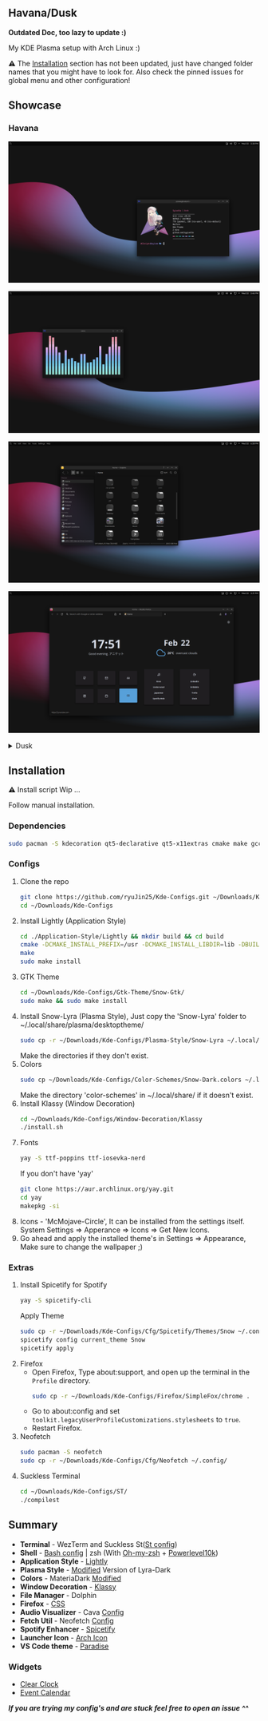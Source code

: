 
## Havana/Dusk

**Outdated Doc, too lazy to update :)**

My KDE Plasma setup with Arch Linux :)

⚠️ The [Installation](https://github.com/syylvette/Kde-Configs#installation) section has not been updated, just have changed folder names that you might have to look for. Also check the pinned issues for global menu and other configuration!

## Showcase

### Havana

![Screenshot S1](.github/assests/S1.png)

![Screenshot S2](.github/assests/S2.png)

![Screenshot S3](.github/assests/S3.png)

![Screenshot S4](.github/assests/S4.png)

<details>
  <summary>Dusk</summary>

  ![Screenshot D1](.github/assests/D1.png)
 
  ![Screenshot D2](.github/assests/D2.png)

  ![Screenshot D3](.github/assests/D3.png)

  ![Screenshot F2](.github/assests/F2.png)

  ![Screenshot F3](.github/assests/F3.png)
  
  ![Screenshot F4](.github/assests/F4.png)

  ![Screenshot F5](.github/assests/F5.png)
</details>


## Installation
⚠️ Install script Wip ...

Follow manual installation.
### Dependencies

```bash
sudo pacman -S kdecoration qt5-declarative qt5-x11extras cmake make gcc extra-cmake-modules
```

### Configs

1. Clone the repo
   ```sh
   git clone https://github.com/ryuJin25/Kde-Configs.git ~/Downloads/Kde-Configs
   cd ~/Downloads/Kde-Configs
   ```
2. Install Lightly (Application Style)
   ```bash
   cd ./Application-Style/Lightly && mkdir build && cd build
   cmake -DCMAKE_INSTALL_PREFIX=/usr -DCMAKE_INSTALL_LIBDIR=lib -DBUILD_TESTING=OFF ..
   make
   sudo make install
   ```
3. GTK Theme
   ```bash
   cd ~/Downloads/Kde-Configs/Gtk-Theme/Snow-Gtk/
   sudo make && sudo make install
   ```
4. Install Snow-Lyra (Plasma Style), Just copy the 'Snow-Lyra' folder to ~/.local/share/plasma/desktoptheme/
   ```bash
   sudo cp -r ~/Downloads/Kde-Configs/Plasma-Style/Snow-Lyra ~/.local/share/plasma/desktoptheme/
   ```
   Make the directories if they don't exist.
5. Colors
   ```bash
   sudo cp ~/Downloads/Kde-Configs/Color-Schemes/Snow-Dark.colors ~/.local/share/color-schemes/
   ```
   Make the directory 'color-schemes' in ~/.local/share/ if it doesn't exist.
6. Install Klassy (Window Decoration)
   ```bash
   cd ~/Downloads/Kde-Configs/Window-Decoration/Klassy
   ./install.sh
   ```
7. Fonts
   ```bash
   yay -S ttf-poppins ttf-iosevka-nerd
   ```
   If you don't have 'yay'
   ```bash
   git clone https://aur.archlinux.org/yay.git
   cd yay
   makepkg -si
   ```
8. Icons - 'McMojave-Circle', It can be installed from the settings itself.
   System Settings => Apperance => Icons => Get New Icons.
9. Go ahead and apply the installed theme's in Settings => Appearance, Make sure to change the wallpaper ;)

### Extras
1. Install Spicetify for Spotify
   ```bash
   yay -S spicetify-cli
   ```
   Apply Theme
   ```bash
   sudo cp -r ~/Downloads/Kde-Configs/Cfg/Spicetify/Themes/Snow ~/.config/spicetify/Themes/
   spicetify config current_theme Snow
   spicetify apply
   ```
2. Firefox
   - Open Firefox, Type about:support, and open up the terminal in the `Profile` directory.
     ```bash
     sudo cp -r ~/Downloads/Kde-Configs/Firefox/SimpleFox/chrome .
     ```
   - Go to about:config and set `toolkit.legacyUserProfileCustomizations.stylesheets` to `true`.
   - Restart Firefox.  
3. Neofetch
   ```bash
   sudo pacman -S neofetch
   sudo cp -r ~/Downloads/Kde-Configs/Cfg/Neofetch ~/.config/
   ```
4. Suckless Terminal
   ```bash
   cd ~/Downloads/Kde-Configs/ST/
   ./compilest
   ```

## Summary
+ **Terminal** - WezTerm and Suckless St([St config](https://github.com/ryuJin25/Kde-Configs/tree/main/ST))
+ **Shell** - [Bash config](https://github.com/syylvette/Kde-Configs/blob/main/.bashrc) | zsh (With [Oh-my-zsh](https://ohmyz.sh/) + [Powerlevel10k](https://github.com/romkatv/powerlevel10k))
+ **Application Style** - [Lightly](https://github.com/Luwx/Lightly)
+ **Plasma Style** - [Modified](https://github.com/ryuJin25/Kde-Configs/tree/main/Plasma-Style) Version of Lyra-Dark
+ **Colors** - MateriaDark [Modified](https://github.com/ryuJin25/Kde-Configs/tree/main/Color-Schemes)
+ **Window Decoration** - [Klassy](https://github.com/paulmcauley/klassy)
+ **File Manager** - Dolphin
+ **Firefox** - [CSS](https://github.com/ryuJin25/Kde-Configs/tree/main/Firefox)
+ **Audio Visualizer** - Cava [Config](https://github.com/ryuJin25/Kde-Configs/tree/main/Cfg/Cava)
+ **Fetch Util** - Neofetch [Config](https://github.com/ryuJin25/Kde-Configs/tree/main/Cfg/Neofetch)
+ **Spotify Enhancer** - [Spicetify](https://spicetify.app/docs/advanced-usage/installation/)
+ **Launcher Icon** - [Arch Icon](https://github.com/ryuJin25/Kde-Configs/tree/main/Arch-Icons)
+ **VS Code theme** - [Paradise](https://marketplace.visualstudio.com/items?itemName=Manas.paradise-vscode)

### Widgets
+ [Clear Clock](https://github.com/qewer33/ClearClock)
+ [Event Calendar](https://store.kde.org/p/998901/)



***If you are trying my config's and are stuck feel free to open an issue ^^***
